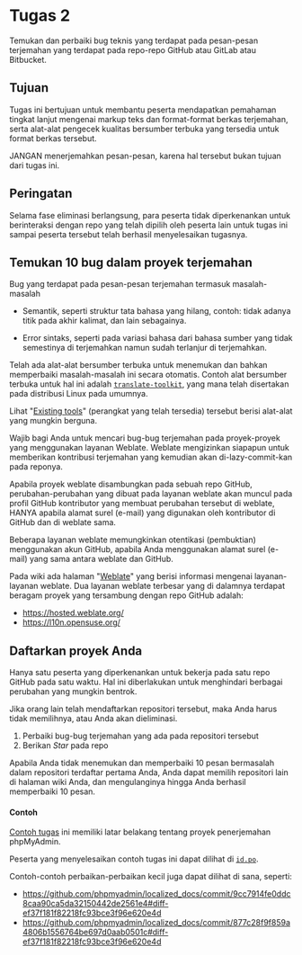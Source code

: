 # Tugas 2

Temukan dan perbaiki bug teknis yang terdapat pada pesan-pesan terjemahan yang terdapat pada repo-repo GitHub atau GitLab atau Bitbucket.

## Tujuan

Tugas ini bertujuan untuk membantu peserta mendapatkan pemahaman tingkat lanjut mengenai markup teks dan format-format berkas terjemahan, serta alat-alat pengecek kualitas bersumber terbuka yang tersedia untuk format berkas tersebut.

JANGAN menerjemahkan pesan-pesan, karena hal tersebut bukan tujuan dari tugas ini.

## Peringatan

Selama fase eliminasi berlangsung, para peserta tidak diperkenankan untuk berinteraksi dengan repo yang telah dipilih oleh peserta lain untuk tugas ini sampai peserta tersebut telah berhasil menyelesaikan tugasnya.

## Temukan 10 bug dalam proyek terjemahan

Bug yang terdapat pada pesan-pesan terjemahan termasuk masalah-masalah

- Semantik, seperti struktur tata bahasa yang hilang, contoh: tidak adanya titik pada akhir kalimat, dan lain sebagainya.

- Error sintaks, seperti pada variasi bahasa dari bahasa sumber yang tidak semestinya di terjemahkan namun sudah terlanjur di terjemahkan.

Telah ada alat-alat bersumber terbuka untuk menemukan dan bahkan memperbaiki masalah-masalah ini secara otomatis.
Contoh alat bersumber terbuka untuk hal ini adalah [`translate-toolkit`](https://en.wikipedia.org/wiki/Translate_Toolkit),
yang mana telah disertakan pada distribusi Linux pada umumnya.

Lihat "[Existing tools](https://github.com/BesutKode/uni-task-1/wiki/Existing-tools)" (perangkat yang telah tersedia)
tersebut berisi alat-alat yang mungkin berguna.

Wajib bagi Anda untuk mencari bug-bug terjemahan pada proyek-proyek yang menggunakan layanan Weblate.
Weblate mengizinkan siapapun untuk memberikan kontribusi terjemahan yang kemudian akan di-lazy-commit-kan pada reponya.

Apabila proyek weblate disambungkan pada sebuah repo GitHub, perubahan-perubahan yang dibuat pada layanan weblate akan
muncul pada profil GitHub kontributor yang membuat perubahan tersebut di weblate, HANYA apabila alamat surel (e-mail)
yang digunakan oleh kontributor di GitHub dan di weblate sama.

Beberapa layanan weblate memungkinkan otentikasi (pembuktian) menggunakan akun GitHub, apabila Anda menggunakan
alamat surel (e-mail) yang sama antara weblate dan GitHub.

Pada wiki ada halaman "[Weblate](https://github.com/BesutKode/uni-task-1/wiki/Weblate)" yang berisi informasi
mengenai layanan-layanan weblate.
Dua layanan weblate terbesar yang di dalamnya terdapat beragam proyek yang tersambung dengan repo GitHub adalah:

- https://hosted.weblate.org/
- https://l10n.opensuse.org/

## Daftarkan proyek Anda

Hanya satu peserta yang diperkenankan untuk bekerja pada satu repo GitHub pada satu waktu.
Hal ini diberlakukan untuk menghindari berbagai perubahan yang mungkin bentrok.

Jika orang lain telah mendaftarkan repositori tersebut, maka Anda harus tidak memilihnya, atau Anda akan dieliminasi.

1. Perbaiki bug-bug terjemahan yang ada pada repositori tersebut
2. Berikan _Star_ pada repo

Apabila Anda tidak menemukan dan memperbaiki 10 pesan bermasalah dalam
repositori terdaftar pertama Anda, Anda dapat memilih repositori lain
di halaman wiki Anda, dan mengulanginya hingga Anda berhasil memperbaiki 10 pesan.

#### Contoh

[Contoh tugas](https://wikimedia-id.github.io/besutkode/university-sample-task-1-en.html)
ini memiliki latar belakang tentang proyek penerjemahan phpMyAdmin.

Peserta yang menyelesaikan contoh tugas ini dapat dilihat di
[`id.po`](https://github.com/phpmyadmin/localized_docs/commits/master/po/id.po).

Contoh-contoh perbaikan-perbaikan kecil juga dapat dilihat di sana, seperti:

- https://github.com/phpmyadmin/localized_docs/commit/9cc7914fe0ddc8caa90ca5da32150442de2561e4#diff-ef37f181f82218fc93bce3f96e620e4d
- https://github.com/phpmyadmin/localized_docs/commit/877c28f9f859a4806b1556764be697d0aab0501c#diff-ef37f181f82218fc93bce3f96e620e4d
